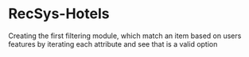 # RecSys-Hotels
Creating the first filtering module, which match an item based on users features by iterating each attribute and see that is a valid option
